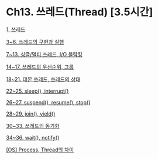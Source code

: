 # Ch13. 쓰레드(Thread) [3.5시간]

[1. 쓰레드](Ch13%20%E1%84%8A%E1%85%B3%E1%84%85%E1%85%A6%E1%84%83%E1%85%B3(Thread)%20%5B3%205%E1%84%89%E1%85%B5%E1%84%80%E1%85%A1%E1%86%AB%5D%2006f5d7c3f9f943bebe11892b95916fb6/1%20%E1%84%8A%E1%85%B3%E1%84%85%E1%85%A6%E1%84%83%E1%85%B3%20e2f220eb4bc6459fa8533aeb815c034b.md)

[3~6. 쓰레드의 구현과 실행](Ch13%20%E1%84%8A%E1%85%B3%E1%84%85%E1%85%A6%E1%84%83%E1%85%B3(Thread)%20%5B3%205%E1%84%89%E1%85%B5%E1%84%80%E1%85%A1%E1%86%AB%5D%2006f5d7c3f9f943bebe11892b95916fb6/3~6%20%E1%84%8A%E1%85%B3%E1%84%85%E1%85%A6%E1%84%83%E1%85%B3%E1%84%8B%E1%85%B4%20%E1%84%80%E1%85%AE%E1%84%92%E1%85%A7%E1%86%AB%E1%84%80%E1%85%AA%20%E1%84%89%E1%85%B5%E1%86%AF%E1%84%92%E1%85%A2%E1%86%BC%2046e8a213245740e68244724e23c2832e.md)

[7~13. 싱글/멀티 쓰레드, I/O 블락킹](Ch13%20%E1%84%8A%E1%85%B3%E1%84%85%E1%85%A6%E1%84%83%E1%85%B3(Thread)%20%5B3%205%E1%84%89%E1%85%B5%E1%84%80%E1%85%A1%E1%86%AB%5D%2006f5d7c3f9f943bebe11892b95916fb6/7~13%20%E1%84%89%E1%85%B5%E1%86%BC%E1%84%80%E1%85%B3%E1%86%AF%20%E1%84%86%E1%85%A5%E1%86%AF%E1%84%90%E1%85%B5%20%E1%84%8A%E1%85%B3%E1%84%85%E1%85%A6%E1%84%83%E1%85%B3,%20I%20O%20%E1%84%87%E1%85%B3%E1%86%AF%E1%84%85%E1%85%A1%E1%86%A8%E1%84%8F%E1%85%B5%E1%86%BC%2003788f4d76824db0889a9252cbb45fd3.md)

[14~17. 쓰레드의 우선순위, 그룹](Ch13%20%E1%84%8A%E1%85%B3%E1%84%85%E1%85%A6%E1%84%83%E1%85%B3(Thread)%20%5B3%205%E1%84%89%E1%85%B5%E1%84%80%E1%85%A1%E1%86%AB%5D%2006f5d7c3f9f943bebe11892b95916fb6/14~17%20%E1%84%8A%E1%85%B3%E1%84%85%E1%85%A6%E1%84%83%E1%85%B3%E1%84%8B%E1%85%B4%20%E1%84%8B%E1%85%AE%E1%84%89%E1%85%A5%E1%86%AB%E1%84%89%E1%85%AE%E1%86%AB%E1%84%8B%E1%85%B1,%20%E1%84%80%E1%85%B3%E1%84%85%E1%85%AE%E1%86%B8%20e8beab8de6db441385d4aa2ee0ed2146.md)

[18~21. 데몬 쓰레드, 쓰레드의 상태](Ch13%20%E1%84%8A%E1%85%B3%E1%84%85%E1%85%A6%E1%84%83%E1%85%B3(Thread)%20%5B3%205%E1%84%89%E1%85%B5%E1%84%80%E1%85%A1%E1%86%AB%5D%2006f5d7c3f9f943bebe11892b95916fb6/18~21%20%E1%84%83%E1%85%A6%E1%84%86%E1%85%A9%E1%86%AB%20%E1%84%8A%E1%85%B3%E1%84%85%E1%85%A6%E1%84%83%E1%85%B3,%20%E1%84%8A%E1%85%B3%E1%84%85%E1%85%A6%E1%84%83%E1%85%B3%E1%84%8B%E1%85%B4%20%E1%84%89%E1%85%A1%E1%86%BC%E1%84%90%E1%85%A2%20f00db9df5b1340de89fc17613160a0c1.md)

[22~25. sleep(), interrupt()](Ch13%20%E1%84%8A%E1%85%B3%E1%84%85%E1%85%A6%E1%84%83%E1%85%B3(Thread)%20%5B3%205%E1%84%89%E1%85%B5%E1%84%80%E1%85%A1%E1%86%AB%5D%2006f5d7c3f9f943bebe11892b95916fb6/22~25%20sleep(),%20interrupt()%204c4dbb0597324391bf266b477189f80b.md)

[26~27. suspend(), resume(), stop()](Ch13%20%E1%84%8A%E1%85%B3%E1%84%85%E1%85%A6%E1%84%83%E1%85%B3(Thread)%20%5B3%205%E1%84%89%E1%85%B5%E1%84%80%E1%85%A1%E1%86%AB%5D%2006f5d7c3f9f943bebe11892b95916fb6/26~27%20suspend(),%20resume(),%20stop()%2086d7fcd80b7f4fb39ed36c9b353275ad.md)

[28~29. join(), yield()](Ch13%20%E1%84%8A%E1%85%B3%E1%84%85%E1%85%A6%E1%84%83%E1%85%B3(Thread)%20%5B3%205%E1%84%89%E1%85%B5%E1%84%80%E1%85%A1%E1%86%AB%5D%2006f5d7c3f9f943bebe11892b95916fb6/28~29%20join(),%20yield()%20367d39c36a0d44cda0409a5fdf99a483.md)

[30~33. 쓰레드의 동기화](Ch13%20%E1%84%8A%E1%85%B3%E1%84%85%E1%85%A6%E1%84%83%E1%85%B3(Thread)%20%5B3%205%E1%84%89%E1%85%B5%E1%84%80%E1%85%A1%E1%86%AB%5D%2006f5d7c3f9f943bebe11892b95916fb6/30~33%20%E1%84%8A%E1%85%B3%E1%84%85%E1%85%A6%E1%84%83%E1%85%B3%E1%84%8B%E1%85%B4%20%E1%84%83%E1%85%A9%E1%86%BC%E1%84%80%E1%85%B5%E1%84%92%E1%85%AA%20974cf6e8f3a34478b484d5b487f461e4.md)

[34~36. wait(), notify()](Ch13%20%E1%84%8A%E1%85%B3%E1%84%85%E1%85%A6%E1%84%83%E1%85%B3(Thread)%20%5B3%205%E1%84%89%E1%85%B5%E1%84%80%E1%85%A1%E1%86%AB%5D%2006f5d7c3f9f943bebe11892b95916fb6/34~36%20wait(),%20notify()%202dacc5ebc6d3417ca2e485cace12c4af.md)

[[OS] Process, Thread의 차이]([OS]%20Process,%20Thread의%20차이%203c5c4d70fcae4fb893ede6c9b2558d9c.md)